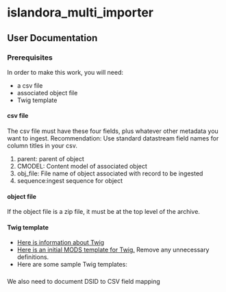 # islandora_multi_importer

## User Documentation 

### Prerequisites
In order to make this work, you will need:
* a csv file
* associated object file
* Twig template
  
  
#### csv file
The csv file must have these four fields, plus whatever other metadata you want to ingest. Recommendation: Use standard datastream field names for column titles in your csv.
  1. parent: parent of object
  2. CMODEL: Content model of associated object
  3. obj_file: File name of object associated with record to be ingested
  4. sequence:ingest sequence for object
 



#### object file
If the object file is a zip file, it must be at the top level of the archive.

#### Twig template
  * [Here is information about Twig](https://twig.sensiolabs.org/)
  * [Here is an initial MODS template for Twig.](https://github.com/Islandora-Collaboration-Group/islandora_multi_importer/blob/installdoc/templates/base_mods_template.twig) Remove any unnecessary definitions.
  * Here are some sample Twig templates:
  
  
###  
  
  

We also need to document DSID to CSV field mapping
